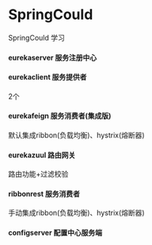 # SpringCould
SpringCould 学习

#### eurekaserver 服务注册中心
#### eurekaclient 服务提供者
2个
#### eurekafeign 服务消费者(集成版)
默认集成ribbon(负载均衡)、hystrix(熔断器)
#### eurekazuul 路由网关
路由功能+过滤校验
#### ribbonrest 服务消费者
手动集成ribbon(负载均衡)、hystrix(熔断器)
#### configserver 配置中心服务端
